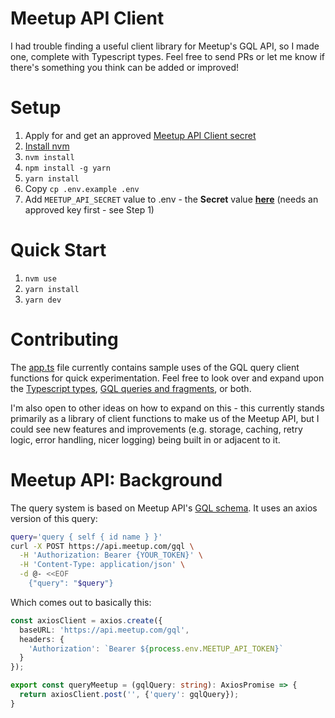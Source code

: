 # Meetup API Client
I had trouble finding a useful client library for Meetup's GQL API, so I made one, complete with Typescript types. Feel free to send PRs or let me know if there's something you think can be added or improved!

# Setup
1. Apply for and get an approved [Meetup API Client secret](https://www.meetup.com/api/oauth/list/)
1. [Install nvm](https://github.com/nvm-sh/nvm?tab=readme-ov-file#installing-and-updating)
1. `nvm install`
1. `npm install -g yarn`
1. `yarn install`
1. Copy `cp .env.example .env`
1. Add `MEETUP_API_SECRET` value to .env - the **Secret** value **[here](https://www.meetup.com/api/oauth/list/)** (needs an approved key first - see Step 1)

# Quick Start
1. `nvm use`
2. `yarn install`
3. `yarn dev`

# Contributing
The [app.ts](src/app.ts) file currently contains sample uses of the GQL query client functions for quick experimentation.  Feel free to look over and expand upon the [Typescript types](src/meetup/index.d.ts), [GQL queries and fragments](src/meetup/queries.ts), or both.  

I'm also open to other ideas on how to expand on this - this currently stands primarily as a library of client functions to make us of the Meetup API, but I could see new features and improvements (e.g. storage, caching, retry logic, error handling, nicer logging) being built in or adjacent to it.

# Meetup API: Background
The query system is based on Meetup API's [GQL schema](https://www.meetup.com/api/schema/#graphQl-schema).  It uses an axios version of this query:

```bash
query='query { self { id name } }'
curl -X POST https://api.meetup.com/gql \
  -H 'Authorization: Bearer {YOUR_TOKEN}' \
  -H 'Content-Type: application/json' \
  -d @- <<EOF
    {"query": "$query"}
```

Which comes out to basically this:
```typescript
const axiosClient = axios.create({
  baseURL: 'https://api.meetup.com/gql',
  headers: {
    'Authorization': `Bearer ${process.env.MEETUP_API_TOKEN}`
  }
});

export const queryMeetup = (gqlQuery: string): AxiosPromise => {
  return axiosClient.post('', {'query': gqlQuery});
}
```
